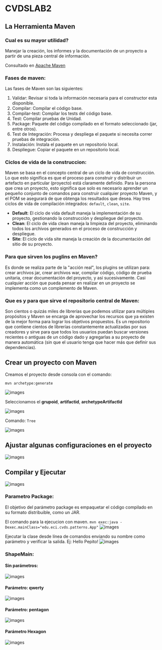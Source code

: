 # CVDSLAB2

## La Herramienta Maven
### Cual es su mayor utilidad?

Manejar la creación, los informes y la documentación de un proyecto a partir de una pieza central de información.

Consultado en [Apache Maven](https://maven.apache.org/)

### Fases de maven:

Las fases de Maven son las siguientes:
1. Validar: Revisar si toda la información necesaria para el constructor esta disponible.
2. Compilar: Compilar el código base.
3. Compilar-test: Compilar los tests del código base.
4. Test: Compilar pruebas de Unidad.
5. Package: Paquete del código compilado en el formato seleccionado (jar, entre otros).
6. Test de Integración: Procesa y despliega el paquete si necesita correr pruebas de integración.
7. Instalación: Instala el paquete en un repositorio local.
8. Despliegue: Copiar el paquete en un repositorio local.

### Ciclos de vida de la construccion:

Maven se basa en el concepto central de un ciclo de vida de construcción. Lo que esto significa es que el proceso para construir y distribuir un artefacto en particular (proyecto) está claramente definido. Para la persona que crea un proyecto, esto significa que solo es necesario aprender un pequeño conjunto de comandos para construir cualquier proyecto Maven, y el POM se asegurará de que obtenga los resultados que desea. Hay tres ciclos de vida de compilación integrados: `default`, `clean`, `site`.

- **Default**: El ciclo de vida default maneja la implementación de su proyecto, gestionando la construcción y despliegue del proyecto.
- **Clean**: El ciclo de vida clean maneja la limpieza del proyecto, eliminando todos los archivos generados en el proceso de construcción y despliegue.
- **Site**: El ciclo de vida site maneja la creación de la documentación del sitio de su proyecto.

### Para que sirven los puglins en Maven?

Es donde se realiza parte de la "acción real", los plugins se utilizan para: crear archivos jar, crear archivos war, compilar código, código de prueba unitaria, crear documentación del proyecto, y así sucesivamente. Casi cualquier acción que pueda pensar en realizar en un proyecto se implementa como un complemento de Maven.

### Que es y para que sirve el repositorio central de Maven:

Son cientos o quizás miles de librerías que podemos utilizar para múltiples propósitos y Maven se encarga de aprovechar los recursos que ya existen de la mejor forma para lograr los objetivos propuestos. Es un repositorio que contiene cientos de librerías constantemente actualizadas por sus creadores y sirve para que todos los usuarios puedan buscar versiones recientes o antiguas de un código dado y agregarlas a su proyecto de manera automática (sin que el usuario tenga que hacer más que definir sus dependencias).

## Crear un proyecto con Maven

Creamos el proyecto desde consola con el comando:

`mvn archetype:generate`

![images](Image/1.JPG)

Seleccionamos el **grupoid**, **artifactid**, **archetypeArtifactId**

![images](Image/2.JPG)



Comando: `Tree`

![images](Image/3.JPG)

## Ajustar algunas configuraciones en el proyecto


![images](Image/4.JPG)

## Compilar y Ejecutar

![images](Image/5.JPG)

### Parametro Package:

El objetivo del parámetro package es empaquetar el código compilado en su formato distribuible, como un JAR.

El comando para la ejecucion con maven.
`mvn exec:java -Dexec.mainClass="edu.eci.cvds.patterns.App"`
![images](Image/6.JPG)

Ejecutar la clase desde línea de comandos enviando su nombre como parámetro y verificar la salida. Ej: Hello Pepito!
![images](Image/7.JPG)

### ShapeMain:

#### Sin parámetros:

![images](Image/11.JPG)

#### Parámetro: qwerty

![images](Image/10.JPG)

#### Parámetro: pentagon

![images](Image/9.JPG)

#### Parámetro Hexagon

![images](Image/8.JPG)




